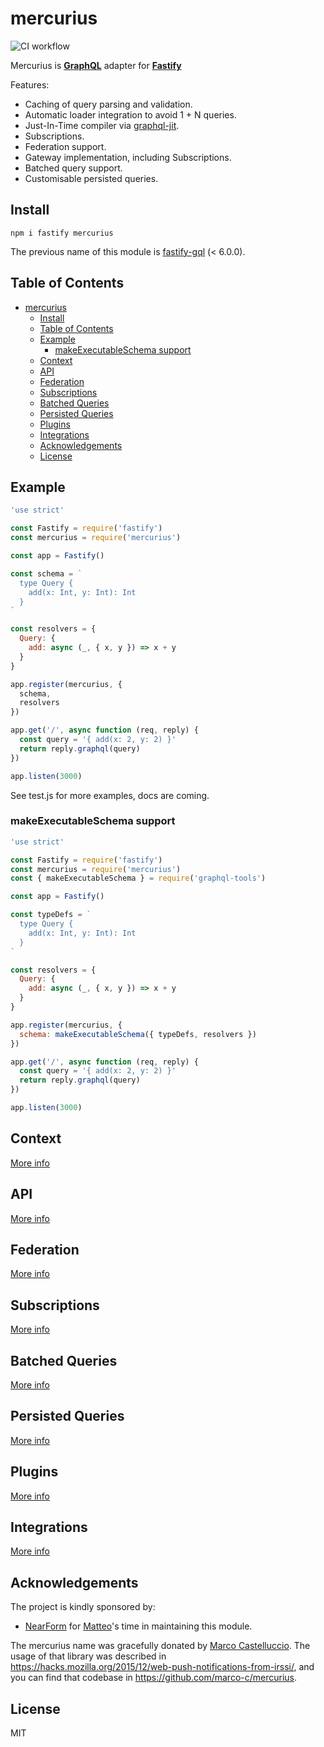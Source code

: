 # mercurius

![CI workflow](https://github.com/fastify/fastify-oauth2/workflows/CI%20workflow/badge.svg)

Mercurius is [**GraphQL**](https://graphql.org/) adapter for [**Fastify**](https://www.fastify.io)

Features:

- Caching of query parsing and validation.
- Automatic loader integration to avoid 1 + N queries.
- Just-In-Time compiler via [graphql-jit](http://npm.im/graphql-jit).
- Subscriptions.
- Federation support.
- Gateway implementation, including Subscriptions.
- Batched query support.
- Customisable persisted queries.

## Install

```
npm i fastify mercurius
```

The previous name of this module is [fastify-gql](http://npm.im/fastify-gql) (< 6.0.0).

## Table of Contents

- [mercurius](#mercurius)
  - [Install](#install)
  - [Table of Contents](#table-of-contents)
  - [Example](#example)
    - [makeExecutableSchema support](#makeexecutableschema-support)
  - [Context](#context)
  - [API](#api)
  - [Federation](#federation)
  - [Subscriptions](#subscriptions)
  - [Batched Queries](#batched-queries)
  - [Persisted Queries](#persisted-queries)
  - [Plugins](#plugins)
  - [Integrations](#integrations)
  - [Acknowledgements](#acknowledgements)
  - [License](#license)

## Example

```js
'use strict'

const Fastify = require('fastify')
const mercurius = require('mercurius')

const app = Fastify()

const schema = `
  type Query {
    add(x: Int, y: Int): Int
  }
`

const resolvers = {
  Query: {
    add: async (_, { x, y }) => x + y
  }
}

app.register(mercurius, {
  schema,
  resolvers
})

app.get('/', async function (req, reply) {
  const query = '{ add(x: 2, y: 2) }'
  return reply.graphql(query)
})

app.listen(3000)
```

See test.js for more examples, docs are coming.

### makeExecutableSchema support

```js
'use strict'

const Fastify = require('fastify')
const mercurius = require('mercurius')
const { makeExecutableSchema } = require('graphql-tools')

const app = Fastify()

const typeDefs = `
  type Query {
    add(x: Int, y: Int): Int
  }
`

const resolvers = {
  Query: {
    add: async (_, { x, y }) => x + y
  }
}

app.register(mercurius, {
  schema: makeExecutableSchema({ typeDefs, resolvers })
})

app.get('/', async function (req, reply) {
  const query = '{ add(x: 2, y: 2) }'
  return reply.graphql(query)
})

app.listen(3000)
```

## Context

[More info](./docs/context.md)

## API

[More info](./docs/api/options.md)

## Federation

[More info](./docs/federation.md)

## Subscriptions

[More info](./docs/subscriptions.md)

## Batched Queries

[More info](./docs/batched-queries.md)

## Persisted Queries

[More info](./docs/persisted-queries.md)

## Plugins

[More info](./docs/plugins.md)

## Integrations

[More info](./docs/integrations/index.md)

## Acknowledgements

The project is kindly sponsored by:

- [NearForm](https://www.nearform.com) for [Matteo](https://github.com/mcollina)'s time in maintaining this module.

The mercurius name was gracefully donated by [Marco Castelluccio](https://github.com/marco-c).
The usage of that library was described in https://hacks.mozilla.org/2015/12/web-push-notifications-from-irssi/, and
you can find that codebase in https://github.com/marco-c/mercurius.

## License

MIT
